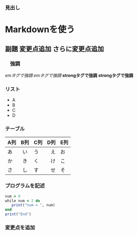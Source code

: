 ###  見出し
Markdownを使う
===============
副題
変更点追加
さらに変更点追加
---------------
### 　強調
*emタグで強調*
_emタグで強調_
**strongタグで強調**
__strongタグで強調__

### リスト
- A
- B
- C
- D

### テーブル
| A列 | B列 | C列 |D列|E列|
|-----|:---:|-----|--:|---|
| あ  | い  | う  |え |お |
| か  | き  | く  |け |こ |
| さ  | し  | す  |せ |そ |

### プログラムを記述

```rb
num = 0
while num < 2 do
   print("num = ", num)
end
print("End")
```

### 変更点を追加
